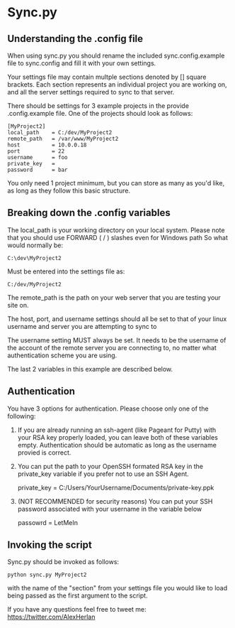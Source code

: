 Sync.py
=======

Understanding the .config file
------------------------------
When using sync.py you should rename the included sync.config.example file to sync.config
and fill it with your own settings.

Your settings file may contain multple sections denoted by [] square brackets.
Each section represents an individual project you are working on, and all the 
server settings required to sync to that server.

There should be settings for 3 example projects in the provide .config.example file.
One of the projects should look as follows:

	[MyProject2]
	local_path    = C:/dev/MyProject2
	remote_path   = /var/www/MyProject2
	host          = 10.0.0.18
	port          = 22
	username      = foo
	private_key   = 
	password      = bar

You only need 1 project minimum, but you can store as many as you'd like, as long as they follow this basic structure.


Breaking down the .config variables
-----------------------------------

The local_path is your working directory on your local system. Please note that you should use FORWARD ( / ) slashes even for Windows path
So what would normally be:

	C:\dev\MyProject2

Must be entered into the settings file as:

	C:/dev/MyProject2

The remote_path is the path on your web server that you are testing your site on.

The host, port, and username settings should all be set to that of your linux username and server you are attempting to sync to

The username setting MUST always be set. It needs to be the username of the account of the remote server you are connecting to, no matter what authentication scheme you are using.

The last 2 variables in this example are described below.

Authentication
--------------

You have 3 options for authentication. Please choose only one of the following:

1. If you are already running an ssh-agent (like Pageant for Putty) with your RSA key properly loaded, you can leave both of these variables empty. 
Authentication should be automatic as long as the username provied is correct. 

2. You can put the path to your OpenSSH formated RSA key in the private_key variable if you prefer not to use an SSH Agent.

	private_key   = C:/Users/YourUsername/Documents/private-key.ppk

3. (NOT RECOMMENDED for security reasons) You can put your SSH password associated with your username in the variable below

	passowrd      = LetMeIn

Invoking the script
-------------------
Sync.py should be invoked as follows:

	python sync.py MyProject2

with the name of the "section" from your settings file you would like to load being passed as the first argument to the script.

If you have any questions feel free to tweet me: https://twitter.com/AlexHerlan
